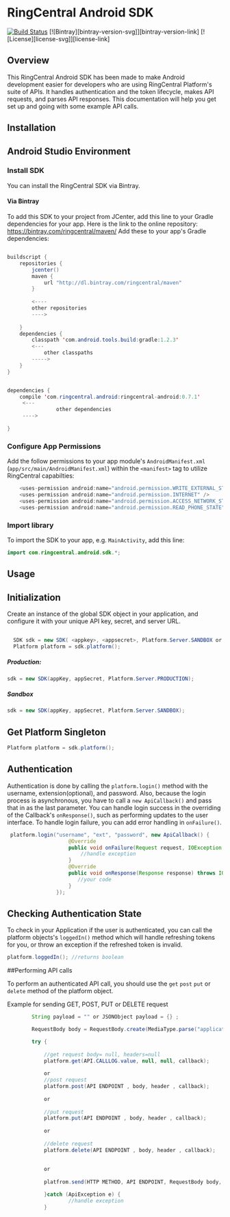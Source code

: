 # RingCentral Android SDK

[![Build Status](https://travis-ci.org/vyshakhbabji/ringcentral-android.svg)](https://travis-ci.org/vyshakhbabji/ringcentral-android)
[![Bintray][bintray-version-svg]][bintray-version-link]
[![License][license-svg]][license-link]



## Overview

This RingCentral Android SDK has been made to make Android development easier for developers who are using RingCentral Platform's suite of APIs. 
It handles authentication and the token lifecycle, makes API requests, and parses API responses. This documentation will help you get set up and going with some example API calls.

## Installation

## Android Studio Environment

### Install SDK

You can install the RingCentral SDK via Bintray.

#### Via Bintray

To add this SDK to your project from JCenter, add this line to your Gradle dependencies for your app. Here is the link to the online repository: https://bintray.com/ringcentral/maven/
Add these to your app's Gradle dependencies:

```java

buildscript {
    repositories {
        jcenter()
        maven {
            url "http://dl.bintray.com/ringcentral/maven"
        }
         
        <----
        other repositories
        ---->
    
    }
    dependencies {
        classpath 'com.android.tools.build:gradle:1.2.3'
        <---
            other classpaths
        ----->
    }
}


dependencies {
    compile 'com.ringcentral.android:ringcentral-android:0.7.1'
     <---
                other dependencies
     ---->
    
}
```


### Configure App Permissions

Add the follow permissions to your app module's `AndroidManifest.xml` (`app/src/main/AndroidManifest.xml`) within the `<manifest>` tag to utilize RingCentral capabilties:

```java
    <uses-permission android:name="android.permission.WRITE_EXTERNAL_STORAGE" />
    <uses-permission android:name="android.permission.INTERNET" />
    <uses-permission android:name="android.permission.ACCESS_NETWORK_STATE" />
    <uses-permission android:name="android.permission.READ_PHONE_STATE" />
```

### Import library

To import the SDK to your app, e.g. `MainActivity`, add this line:

```java
import com.ringcentral.android.sdk.*;
```

## Usage

## Initialization

Create an instance of the global SDK object in your application, and configure it with your unique API key, secret, and server URL.
```java
  
  SDK sdk = new SDK( <appkey>, <appsecret>, Platform.Server.SANDBOX or Platform.Server.SANDBOX);
  Platform platform = sdk.platform();

```

##### Production:

```java
sdk = new SDK(appKey, appSecret, Platform.Server.PRODUCTION);
```
##### Sandbox

```java
sdk = new SDK(appKey, appSecret, Platform.Server.SANDBOX);
```

## Get Platform Singleton

```java
Platform platform = sdk.platform();
```

## Authentication

Authentication is done by calling the `platform.login()` method with the username, extension(optional), and password. Also, because the login process is asynchronous, you have to call a `new ApiCallback()` and pass that in as the last parameter. You can handle login success in the overriding of the Callback's `onResponse()`, such as performing updates to the user interface. To handle login failure, you can add error handling in `onFailure()`.

```java
 platform.login("username", "ext", "password", new ApiCallback() {
                    @Override
                    public void onFailure(Request request, IOException e) {
                        //handle exception
                    }
                    @Override
                    public void onResponse(Response response) throws IOException {
                       //your code
                    }
                });
```

## Checking Authentication State

To check in your Application if the user is authenticated, you can call the platform objects's `loggedIn()` method which will handle refreshing tokens for you, or throw an exception if the refreshed token is invalid.

```java
platform.loggedIn(); //returns boolean 
```

##Performing API calls

To perform an authenticated API call, you should use the `get` `post` `put` or `delete` method of the platform object.

Example for sending GET, POST, PUT or DELETE request

```java
        String payload = "" or JSONObject payload = {} ;

        RequestBody body = RequestBody.create(MediaType.parse("application/json"), payload.getBytes());

        try {
            
            //get request body= null, headers=null 
            platform.get(API.CALLLOG.value, null, null, callback);
            
            or
            //post request 
            platform.post(API ENDPOINT , body, header , callback);
            
            or 
            
            //put request
            platform.put(API ENDPOINT , body, header , callback);
            
            or 
            
            //delete request
            platform.delete(API ENDPOINT , body, header , callback);
            
            
            or
            
            platfrom.send(HTTP METHOD, API ENDPOINT, RequestBody body, HashMap headerMap, ApiCallback callback) 

            }catch (ApiException e) {
                    //handle exception
            }
```

<!---

## Android Demo

https://github.com/vyshakhbabji/ringcentral-android-sdk-demoapp

## Logging Issues 

Feel free to log the issues [here](https://github.com/ringcentral/ringcentral-android/issues)

## License

RINGCENTRAL ringcental-android SDK is available under an MIT-style license. See [LICENSE.md](LICENSE.md) for details.

RINGCENTRAL ringcentral-android &copy; by Vyshakh Babji, Andrew Pang



 [build-status-svg]: https://travis-ci.org/ringcentral/ringcentral-android.svg?branch=master
 [build-status-link]: https://travis-ci.org/ringcentral/ringcentral-android
 [bintray-version-svg]: https://img.shields.io/bintray/v/ringcentral/maven/ringcentral-android.svg
 [bintray-version-link]: https://bintray.com/ringcentral/maven/ringcentral-android/view
 [license-svg]: https://img.shields.io/badge/license-MIT-blue.svg
 [license-link]: https://github.com/ringcentral/ringcentral-android/blob/master/LICENSE.md
